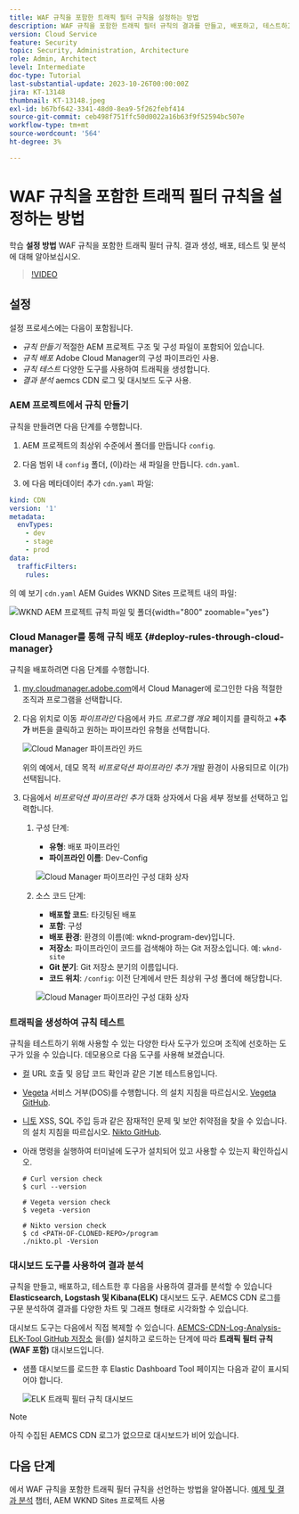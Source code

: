 ```yaml
---
title: WAF 규칙을 포함한 트래픽 필터 규칙을 설정하는 방법
description: WAF 규칙을 포함한 트래픽 필터 규칙의 결과를 만들고, 배포하고, 테스트하고, 분석하도록 설정하는 방법에 대해 알아봅니다.
version: Cloud Service
feature: Security
topic: Security, Administration, Architecture
role: Admin, Architect
level: Intermediate
doc-type: Tutorial
last-substantial-update: 2023-10-26T00:00:00Z
jira: KT-13148
thumbnail: KT-13148.jpeg
exl-id: b67bf642-3341-48d0-8ea9-5f262febf414
source-git-commit: ceb498f751ffc50d0022a16b63f9f52594bc507e
workflow-type: tm+mt
source-wordcount: '564'
ht-degree: 3%

---
```


# WAF 규칙을 포함한 트래픽 필터 규칙을 설정하는 방법

학습 **설정 방법** WAF 규칙을 포함한 트래픽 필터 규칙. 결과 생성, 배포, 테스트 및 분석에 대해 알아보십시오.

>[!VIDEO](https://video.tv.adobe.com/v/3425407?quality=12&learn=on)

## 설정

설정 프로세스에는 다음이 포함됩니다.

- _규칙 만들기_ 적절한 AEM 프로젝트 구조 및 구성 파일이 포함되어 있습니다.
- _규칙 배포_ Adobe Cloud Manager의 구성 파이프라인 사용.
- _규칙 테스트_ 다양한 도구를 사용하여 트래픽을 생성합니다.
- _결과 분석_ aemcs CDN 로그 및 대시보드 도구 사용.

### AEM 프로젝트에서 규칙 만들기

규칙을 만들려면 다음 단계를 수행합니다.

1. AEM 프로젝트의 최상위 수준에서 폴더를 만듭니다 `config`.

1. 다음 범위 내 `config` 폴더, (이)라는 새 파일을 만듭니다. `cdn.yaml`.

1. 에 다음 메타데이터 추가 `cdn.yaml` 파일:

```yaml
kind: CDN
version: '1'
metadata:
  envTypes:
    - dev
    - stage
    - prod
data:
  trafficFilters:
    rules:
```

의 예 보기 `cdn.yaml` AEM Guides WKND Sites 프로젝트 내의 파일:

![WKND AEM 프로젝트 규칙 파일 및 폴더](./assets/wknd-rules-file-and-folder.png){width="800" zoomable="yes"}

### Cloud Manager를 통해 규칙 배포 {#deploy-rules-through-cloud-manager}

규칙을 배포하려면 다음 단계를 수행합니다.

1. [my.cloudmanager.adobe.com](https://my.cloudmanager.adobe.com/)에서 Cloud Manager에 로그인한 다음 적절한 조직과 프로그램을 선택합니다.

1. 다음 위치로 이동 _파이프라인_ 다음에서 카드 _프로그램 개요_ 페이지를 클릭하고 **+추가** 버튼을 클릭하고 원하는 파이프라인 유형을 선택합니다.

   ![Cloud Manager 파이프라인 카드](./assets/cloud-manager-pipelines-card.png)

   위의 예에서, 데모 목적 _비프로덕션 파이프라인 추가_ 개발 환경이 사용되므로 이(가) 선택됩니다.

1. 다음에서 _비프로덕션 파이프라인 추가_ 대화 상자에서 다음 세부 정보를 선택하고 입력합니다.

   1. 구성 단계:

      - **유형**: 배포 파이프라인
      - **파이프라인 이름**: Dev-Config

      ![Cloud Manager 파이프라인 구성 대화 상자](./assets/cloud-manager-config-pipeline-step1-dialog.png)

   2. 소스 코드 단계:

      - **배포할 코드**: 타깃팅된 배포
      - **포함**: 구성
      - **배포 환경**: 환경의 이름(예: wknd-program-dev)입니다.
      - **저장소**: 파이프라인이 코드를 검색해야 하는 Git 저장소입니다. 예: `wknd-site`
      - **Git 분기**: Git 저장소 분기의 이름입니다.
      - **코드 위치**: `/config`: 이전 단계에서 만든 최상위 구성 폴더에 해당합니다.

      ![Cloud Manager 파이프라인 구성 대화 상자](./assets/cloud-manager-config-pipeline-step2-dialog.png)

### 트래픽을 생성하여 규칙 테스트

규칙을 테스트하기 위해 사용할 수 있는 다양한 타사 도구가 있으며 조직에 선호하는 도구가 있을 수 있습니다. 데모용으로 다음 도구를 사용해 보겠습니다.

- [컬](https://curl.se/) URL 호출 및 응답 코드 확인과 같은 기본 테스트용입니다.

- [Vegeta](https://github.com/tsenart/vegeta) 서비스 거부(DOS)를 수행합니다. 의 설치 지침을 따르십시오. [Vegeta GitHub](https://github.com/tsenart/vegeta#install).

- [니토](https://github.com/sullo/nikto/wiki) XSS, SQL 주입 등과 같은 잠재적인 문제 및 보안 취약점을 찾을 수 있습니다. 의 설치 지침을 따르십시오. [Nikto GitHub](https://github.com/sullo/nikto).

- 아래 명령을 실행하여 터미널에 도구가 설치되어 있고 사용할 수 있는지 확인하십시오.

  ```shell
  # Curl version check
  $ curl --version
  
  # Vegeta version check
  $ vegeta -version
  
  # Nikto version check
  $ cd <PATH-OF-CLONED-REPO>/program
  ./nikto.pl -Version
  ```

### 대시보드 도구를 사용하여 결과 분석

규칙을 만들고, 배포하고, 테스트한 후 다음을 사용하여 결과를 분석할 수 있습니다 **Elasticsearch, Logstash 및 Kibana(ELK)** 대시보드 도구. AEMCS CDN 로그를 구문 분석하여 결과를 다양한 차트 및 그래프 형태로 시각화할 수 있습니다.

대시보드 도구는 다음에서 직접 복제할 수 있습니다. [AEMCS-CDN-Log-Analysis-ELK-Tool GitHub 저장소](https://github.com/adobe/AEMCS-CDN-Log-Analysis-ELK-Tool) 을(를) 설치하고 로드하는 단계에 따라 **트래픽 필터 규칙(WAF 포함)** 대시보드입니다.

- 샘플 대시보드를 로드한 후 Elastic Dashboard Tool 페이지는 다음과 같이 표시되어야 합니다.

  ![ELK 트래픽 필터 규칙 대시보드](./assets/elk-dashboard.png)

>[!NOTE]
>
>    아직 수집된 AEMCS CDN 로그가 없으므로 대시보드가 비어 있습니다.


## 다음 단계

에서 WAF 규칙을 포함한 트래픽 필터 규칙을 선언하는 방법을 알아봅니다. [예제 및 결과 분석](./examples-and-analysis.md) 챕터, AEM WKND Sites 프로젝트 사용
